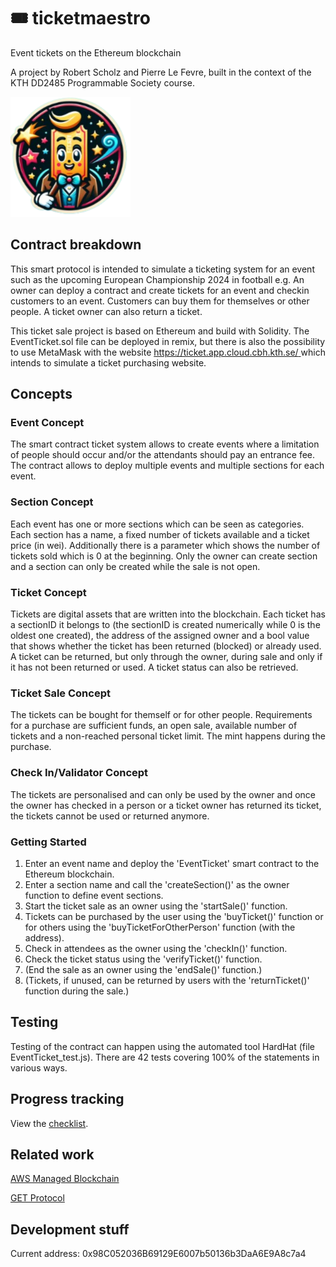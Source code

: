 # 🎟️ ticketmaestro
Event tickets on the Ethereum blockchain

A project by Robert Scholz and Pierre Le Fevre, built in the context of the KTH DD2485 Programmable Society course.

![logo](./app/public/android-chrome-192x192.png)

## Contract breakdown

This smart protocol is intended to simulate a ticketing system for an event such as the upcoming European Championship 2024 in football e.g. An owner can deploy a contract and create tickets for an event and checkin customers to an event. Customers can buy them for themselves or other people. A ticket owner can also return a ticket.

This ticket sale project is based on Ethereum and build with Solidity. The EventTicket.sol file can be deployed in remix, but there is also the possibility to use MetaMask with the website [https://ticket.app.cloud.cbh.kth.se/ ](https://ticketmaestro.fun/) which intends to simulate a ticket purchasing website.

## Concepts

### Event Concept

The smart contract ticket system allows to create events where a limitation of people should occur and/or the attendants should pay an entrance fee. The contract allows to deploy multiple events and multiple sections for each event.

### Section Concept

Each event has one or more sections which can be seen as categories. Each section has a name, a fixed number of tickets available and a ticket price (in wei). Additionally there is a parameter which shows the number of tickets sold which is 0 at the beginning. Only the owner can create section and a section can only be created while the sale is not open. 

### Ticket Concept

Tickets are digital assets that are written into the blockchain. Each ticket has a sectionID it belongs to (the sectionID is created numerically while 0 is the oldest one created), the address of the assigned owner and a bool value that shows whether the ticket has been returned (blocked) or already used. A ticket can be returned, but only through the owner, during sale and only if it has not been returned or used. A ticket status can also be retrieved.

### Ticket Sale Concept

The tickets can be bought for themself or for other people. Requirements for a purchase are sufficient funds, an open sale, available number of tickets and a non-reached personal ticket limit. The mint happens during the purchase.

### Check In/Validator Concept

The tickets are personalised and can only be used by the owner and once the owner has checked in a person or a ticket owner has returned its ticket, the tickets cannot be used or returned anymore.

### Getting Started

1. Enter an event name and deploy the 'EventTicket' smart contract to the Ethereum blockchain.
2. Enter a section name and call the 'createSection()' as the owner function to define event sections.
3. Start the ticket sale as an owner using the 'startSale()' function.
4. Tickets can be purchased by the user using the 'buyTicket()' function or for others using the 'buyTicketForOtherPerson' function (with the address).
5. Check in attendees as the owner using the 'checkIn()' function.
6. Check the ticket status using the 'verifyTicket()' function.
7. (End the sale as an owner using the 'endSale()' function.)
8. (Tickets, if unused, can be returned by users with the 'returnTicket()' function during the sale.)

## Testing
Testing of the contract can happen using the automated tool HardHat (file EventTicket_test.js). There are 42 tests covering 100% of the statements in various ways.

## Progress tracking 
View the [checklist](grading-checklist.md).

## Related work
[AWS Managed Blockchain](https://aws.amazon.com/blogs/database/blockchain-and-the-future-of-event-ticketing/)

[GET Protocol](https://www.get-protocol.io/)


## Development stuff
Current address: 0x98C052036B69129E6007b50136b3DaA6E9A8c7a4
